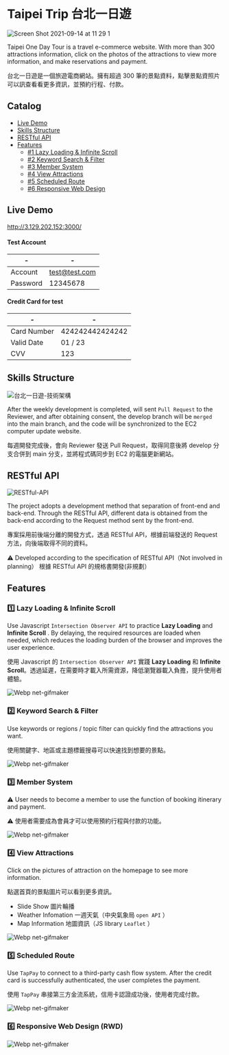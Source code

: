 # Taipei Trip 台北一日遊
![Screen Shot 2021-09-14 at 11 29 1](https://user-images.githubusercontent.com/75563062/133190530-79acb69a-811a-48f0-97f0-ec8879d4c2b1.png)

Taipei One Day Tour is a travel e-commerce website. With more than 300 attractions information, click on the photos of the attractions to view more information, and make reservations and payment.

台北一日遊是一個旅遊電商網站。擁有超過 300 筆的景點資料，點擊景點資照片可以訊查看看更多資訊，並預約行程、付款。
## Catalog
- [Live Demo](#live-demo)
- [Skills Structure](#skills-structure)
- [RESTful API](#restful-api)
- [Features](#features)
  - [#1 Lazy Loading & Infinite Scroll](#1%EF%B8%8F⃣-lazy-loading--infinite-scroll)
  - [#2 Keyword Search & Filter](#2%EF%B8%8F⃣-keyword-search--filter)
  - [#3 Member System](#3%EF%B8%8F⃣-member-system)
  - [#4 View Attractions](#4%EF%B8%8F⃣-view-attractions)
  - [#5 Scheduled Route](#5%EF%B8%8F⃣-scheduled-route)
  - [#6 Responsive Web Design](#6%EF%B8%8F⃣-responsive-web-design-rwd)

## Live Demo
http://3.129.202.152:3000/

#### Test Account
| - | - |
| -------- | -------- |
| Account | test@test.com |
| Password | 12345678 |

#### Credit Card for test
| - | - |
| -------- | -------- |
| Card Number	 | 424242442424242 |
| Valid Date	 | 01 / 23 |
| CVV	 | 123 |

## Skills Structure
![台北一日遊-技術架構](https://user-images.githubusercontent.com/75563062/133192590-4eb4a1bd-8b64-436f-8c07-e8c1a2cede1d.png)

After the weekly development is completed, will sent `Pull Request` to the Reviewer, and after obtaining consent, the develop branch will be `merged` into the main branch, and the code will be synchronized to the EC2 computer update website.

每週開發完成後，會向 Reviewer 發送 Pull Request，取得同意後將 develop 分支合併到 main 分支，並將程式碼同步到 EC2 的電腦更新網站。


## RESTful API

![RESTful-API](https://user-images.githubusercontent.com/75563062/132503738-f72395fd-fa6c-4e72-bcda-62cf26673d63.png)

The project adopts a development method that separation of front-end and back-end. Through the RESTful API, different data is obtained from the back-end according to the Request method sent by the front-end.

專案採用前後端分離的開發方式，透過 RESTful API，根據前端發送的 Request 方法，向後端取得不同的資料。

⚠️ Developed according to the specification of RESTful API（Not involved in planning） 根據 RESTful API 的規格書開發(非規劃）

## Features
### 1️⃣ Lazy Loading & Infinite Scroll
Use Javascript `Intersection Observer API` to practice **Lazy Loading** and **Infinite Scroll** . By delaying, the required resources are loaded when needed, which reduces the loading burden of the browser and improves the user experience.

使用 Javascript 的 `Intersection Observer API` 實踐 **Lazy Loading** 和 **Infinite Scroll**。透過延遲，在需要時才載入所需資源，降低瀏覽器載入負擔，提升使用者體驗。

![Webp net-gifmaker](https://user-images.githubusercontent.com/75563062/132518901-821f66d7-3829-4eba-a1ec-d5dc9f4f38dd.gif)

### 2️⃣ Keyword Search & Filter
Use keywords or regions / topic filter can quickly find the attractions you want.

使用關鍵字、地區或主題標籤搜尋可以快速找到想要的景點。

![Webp net-gifmaker](https://user-images.githubusercontent.com/75563062/132554588-2321fae5-9498-4054-b85f-89f852a84f8d.gif)

### 3️⃣ Member System
⚠️ User needs to become a member to use the function of booking itinerary and payment.

⚠️ 使用者需要成為會員才可以使用預約行程與付款的功能。

![Webp net-gifmaker](https://user-images.githubusercontent.com/75563062/132558639-d99d94e8-c721-4b8f-8a76-ac599e217403.gif)

### 4️⃣ View Attractions
Click on the pictures of attraction on the homepage to see more information.

點選首頁的景點圖片可以看到更多資訊。

- Slide Show 圖片輪播
- Weather Infomation 一週天氣（中央氣象局 `open API` ）
- Map Information 地圖資訊（JS library `Leaflet` ）

![Webp net-gifmaker](https://user-images.githubusercontent.com/75563062/132563234-e3b01592-19ff-42bf-b594-1642566e4195.gif)

### 5️⃣ Scheduled Route
Use `TapPay` to connect to a third-party cash flow system. After the credit card is successfully authenticated, the user completes the payment.

使用 `TapPay` 串接第三方金流系統，信用卡認證成功後，使用者完成付款。

![Webp net-gifmaker](https://user-images.githubusercontent.com/75563062/132576098-d22d022f-5784-48c6-9328-078186d2b703.gif)


### 6️⃣ Responsive Web Design (RWD)
![Webp net-gifmaker](https://user-images.githubusercontent.com/75563062/132567529-a7c5d10e-f7b1-4804-a102-7605b93fa721.gif)


